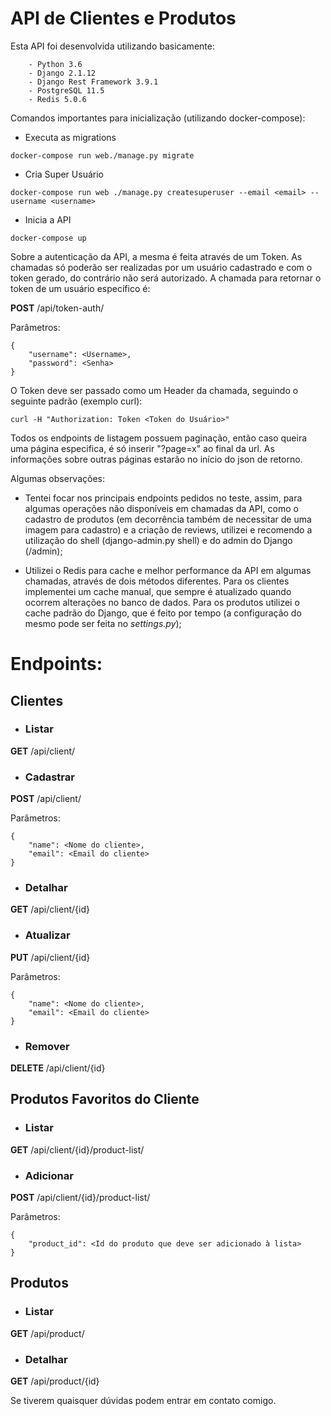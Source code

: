 <h1>API de Clientes e Produtos</h1>

Esta API foi desenvolvida utilizando basicamente:
```
    - Python 3.6
    - Django 2.1.12
    - Django Rest Framework 3.9.1
    - PostgreSQL 11.5
    - Redis 5.0.6
```


Comandos importantes para inicialização (utilizando docker-compose):

- Executa as migrations 
```
docker-compose run web./manage.py migrate 
```

- Cria Super Usuário
```
docker-compose run web ./manage.py createsuperuser --email <email> --username <username>
```

- Inicia a API 
```
docker-compose up
```

Sobre a autenticação da API, a mesma é feita através de um Token. As chamadas só poderão ser realizadas por um usuário cadastrado e com o token gerado, do contrário não será autorizado. A chamada para retornar o token de um usuário específico é:

__POST__ /api/token-auth/

Parâmetros: 
```
{
    "username": <Username>,
    "password": <Senha>
}
```

O Token deve ser passado como um Header da chamada, seguindo o seguinte padrão (exemplo curl):
```
curl -H "Authorization: Token <Token do Usuário>" 
```

Todos os endpoints de listagem possuem paginação, então caso queira uma página especifica, é só inserir "?page=x" ao final da url. As informações sobre outras páginas estarão no início do json de retorno. 

Algumas observações:

- Tentei focar nos principais endpoints pedidos no teste, assim, para algumas operações não disponíveis em chamadas da API, como o cadastro de produtos (em decorrência também de necessitar de uma imagem para cadastro) e a criação de reviews, utilizei e recomendo a utilização do shell (django-admin.py shell) e do admin do Django (/admin);

- Utilizei o Redis para cache e melhor performance da API em algumas chamadas, através de dois métodos diferentes. Para os clientes implementei um cache manual, que sempre é atualizado quando ocorrem alterações no banco de dados. Para os produtos utilizei o cache padrão do Django, que é feito por tempo (a configuração do mesmo pode ser feita no 
*settings.py*);

<h1>Endpoints:</h1>

<h2>Clientes</h2>

- <h3>Listar</h3>
__GET__ /api/client/


- <h3>Cadastrar</h3>
__POST__ /api/client/

Parâmetros:
```
{
    "name": <Nome do cliente>,
	"email": <Email do cliente>
}
```


- <h3>Detalhar</h3>
__GET__ /api/client/{id}


- <h3>Atualizar</h3>
__PUT__ /api/client/{id}

Parâmetros:
```
{
    "name": <Nome do cliente>,
    "email": <Email do cliente>
}
```


- <h3>Remover</h3>
__DELETE__ /api/client/{id}



<h2>Produtos Favoritos do Cliente</h2>

- <h3>Listar</h3>
__GET__ /api/client/{id}/product-list/


- <h3>Adicionar</h3>
__POST__ /api/client/{id}/product-list/

Parâmetros:
```
{
    "product_id": <Id do produto que deve ser adicionado à lista>
}
```


<h2>Produtos</h2>

- <h3>Listar</h3>
__GET__ /api/product/


- <h3>Detalhar</h3>
__GET__ /api/product/{id}

Se tiverem quaisquer dúvidas podem entrar em contato comigo.
